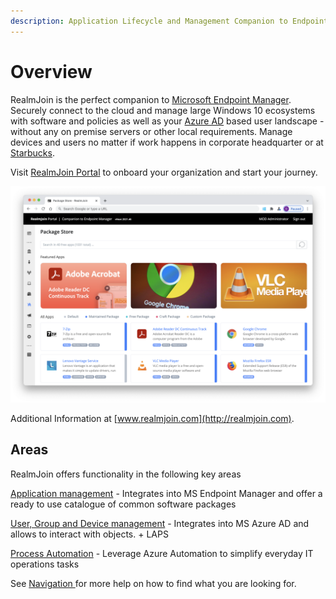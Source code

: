 ```yaml
---
description: Application Lifecycle and Management Companion to Endpoint Manager
---
```


# Overview

RealmJoin is the perfect companion to [Microsoft Endpoint Manager](https://www.microsoft.com/en-us/security/business/microsoft-endpoint-manager). Securely connect to the cloud and manage large Windows 10 ecosystems with software and policies as well as your [Azure AD](https://azure.microsoft.com/en-us/services/active-directory/) based user landscape - without any on premise servers or other local requirements. Manage devices and users no matter if work happens in corporate headquarter or at [Starbucks](https://www.starbucks.com).

Visit [RealmJoin Portal](https://portal.realmjoin.com) to onboard your organization and start your journey.

![](.gitbook/assets/rjvnext-appstore.png)

Additional Information at [www.realmjoin.com](http://realmjoin.com).

## Areas

RealmJoin offers functionality in the following key areas

[Application management](page-3.md) - Integrates into MS Endpoint Manager and offer a ready to use catalogue of common software packages

[User, Group and Device management](page-1/) - Integrates into MS Azure AD and allows to interact with objects. + LAPS

[Process Automation](runbooks/) - Leverage Azure Automation to simplify everyday IT operations tasks

See [Navigation ](readme/navigation.md)for more help on how to find what you are looking for.

